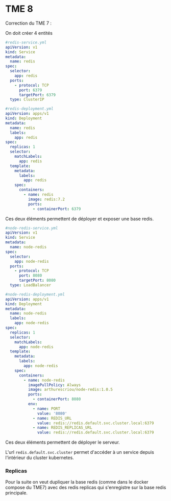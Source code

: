 # TME 8

Correction du TME 7 :

On doit créer 4 entités

```yaml
#redis-service.yml
apiVersion: v1
kind: Service
metadata:
  name: redis
spec:
  selector:
    app: redis
  ports:
    - protocol: TCP
      port: 6379
      targetPort: 6379
  type: ClusterIP
```

```yaml
#redis-deployment.yml
apiVersion: apps/v1
kind: Deployment
metadata:
  name: redis
  labels:
    app: redis
spec:
  replicas: 1
  selector:
    matchLabels:
      app: redis
  template:
    metadata:
      labels:
        app: redis
    spec:
      containers:
        - name: redis
          image: redis:7.2
          ports:
            - containerPort: 6379
```

Ces deux éléments permettent de déployer et exposer une base redis.

```yaml
#node-redis-service.yml
apiVersion: v1
kind: Service
metadata:
  name: node-redis
spec:
  selector:
    app: node-redis
  ports:
    - protocol: TCP
      port: 8080
      targetPort: 8080
  type: LoadBalancer
```

```yaml
#node-redis-deployment.yml
apiVersion: apps/v1
kind: Deployment
metadata:
  name: node-redis
  labels:
    app: node-redis
spec:
  replicas: 1
  selector:
    matchLabels:
      app: node-redis
  template:
    metadata:
      labels:
        app: node-redis
    spec:
      containers:
        - name: node-redis
          imagePullPolicy: Always
          image: arthurescriou/node-redis:1.0.5
          ports:
            - containerPort: 8080
          env:
            - name: PORT
              value: '8080'
            - name: REDIS_URL
              value: redis://redis.default.svc.cluster.local:6379
            - name: REDIS_REPLICAS_URL
              value: redis://redis.default.svc.cluster.local:6379
```

Ces deux éléments permettent de déployer le serveur.

L'url `redis.default.svc.cluster` permet d'accéder à un service depuis l'intérieur du cluster kubernetes.

### Replicas

Pour la suite on veut dupliquer la base redis (comme dans le docker compose du TME7) avec des redis replicas qui s'enregistre sur la base redis principale.
